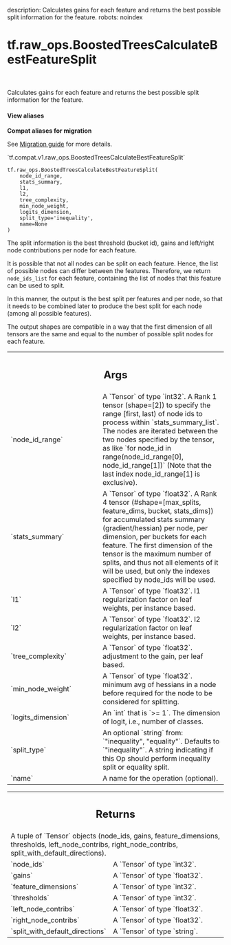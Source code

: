 description: Calculates gains for each feature and returns the best possible split information for the feature.
robots: noindex

# tf.raw_ops.BoostedTreesCalculateBestFeatureSplit

<!-- Insert buttons and diff -->

<table class="tfo-notebook-buttons tfo-api nocontent" align="left">

</table>



Calculates gains for each feature and returns the best possible split information for the feature.


<section class="expandable">
  <h4 class="showalways">View aliases</h4>
  <p>
<b>Compat aliases for migration</b>
<p>See
<a href="https://www.tensorflow.org/guide/migrate">Migration guide</a> for
more details.</p>
<p>`tf.compat.v1.raw_ops.BoostedTreesCalculateBestFeatureSplit`</p>
</p>
</section>

<pre class="devsite-click-to-copy prettyprint lang-py tfo-signature-link">
<code>tf.raw_ops.BoostedTreesCalculateBestFeatureSplit(
    node_id_range,
    stats_summary,
    l1,
    l2,
    tree_complexity,
    min_node_weight,
    logits_dimension,
    split_type=&#x27;inequality&#x27;,
    name=None
)
</code></pre>



<!-- Placeholder for "Used in" -->

The split information is the best threshold (bucket id), gains and left/right node contributions per node for each feature.

It is possible that not all nodes can be split on each feature. Hence, the list of possible nodes can differ between the features. Therefore, we return `node_ids_list` for each feature, containing the list of nodes that this feature can be used to split.

In this manner, the output is the best split per features and per node, so that it needs to be combined later to produce the best split for each node (among all possible features).

The output shapes are compatible in a way that the first dimension of all tensors are the same and equal to the number of possible split nodes for each feature.

<!-- Tabular view -->
 <table class="responsive fixed orange">
<colgroup><col width="214px"><col></colgroup>
<tr><th colspan="2"><h2 class="add-link">Args</h2></th></tr>

<tr>
<td>
`node_id_range`<a id="node_id_range"></a>
</td>
<td>
A `Tensor` of type `int32`.
A Rank 1 tensor (shape=[2]) to specify the range [first, last) of node ids to process within `stats_summary_list`. The nodes are iterated between the two nodes specified by the tensor, as like `for node_id in range(node_id_range[0], node_id_range[1])` (Note that the last index node_id_range[1] is exclusive).
</td>
</tr><tr>
<td>
`stats_summary`<a id="stats_summary"></a>
</td>
<td>
A `Tensor` of type `float32`.
A Rank 4 tensor (#shape=[max_splits, feature_dims, bucket, stats_dims]) for accumulated stats summary (gradient/hessian) per node, per dimension, per buckets for each feature.
The first dimension of the tensor is the maximum number of splits, and thus not all elements of it will be used, but only the indexes specified by node_ids will be used.
</td>
</tr><tr>
<td>
`l1`<a id="l1"></a>
</td>
<td>
A `Tensor` of type `float32`.
l1 regularization factor on leaf weights, per instance based.
</td>
</tr><tr>
<td>
`l2`<a id="l2"></a>
</td>
<td>
A `Tensor` of type `float32`.
l2 regularization factor on leaf weights, per instance based.
</td>
</tr><tr>
<td>
`tree_complexity`<a id="tree_complexity"></a>
</td>
<td>
A `Tensor` of type `float32`.
adjustment to the gain, per leaf based.
</td>
</tr><tr>
<td>
`min_node_weight`<a id="min_node_weight"></a>
</td>
<td>
A `Tensor` of type `float32`.
minimum avg of hessians in a node before required for the node to be considered for splitting.
</td>
</tr><tr>
<td>
`logits_dimension`<a id="logits_dimension"></a>
</td>
<td>
An `int` that is `>= 1`.
The dimension of logit, i.e., number of classes.
</td>
</tr><tr>
<td>
`split_type`<a id="split_type"></a>
</td>
<td>
An optional `string` from: `"inequality", "equality"`. Defaults to `"inequality"`.
A string indicating if this Op should perform inequality split or equality split.
</td>
</tr><tr>
<td>
`name`<a id="name"></a>
</td>
<td>
A name for the operation (optional).
</td>
</tr>
</table>



<!-- Tabular view -->
 <table class="responsive fixed orange">
<colgroup><col width="214px"><col></colgroup>
<tr><th colspan="2"><h2 class="add-link">Returns</h2></th></tr>
<tr class="alt">
<td colspan="2">
A tuple of `Tensor` objects (node_ids, gains, feature_dimensions, thresholds, left_node_contribs, right_node_contribs, split_with_default_directions).
</td>
</tr>
<tr>
<td>
`node_ids`<a id="node_ids"></a>
</td>
<td>
A `Tensor` of type `int32`.
</td>
</tr><tr>
<td>
`gains`<a id="gains"></a>
</td>
<td>
A `Tensor` of type `float32`.
</td>
</tr><tr>
<td>
`feature_dimensions`<a id="feature_dimensions"></a>
</td>
<td>
A `Tensor` of type `int32`.
</td>
</tr><tr>
<td>
`thresholds`<a id="thresholds"></a>
</td>
<td>
A `Tensor` of type `int32`.
</td>
</tr><tr>
<td>
`left_node_contribs`<a id="left_node_contribs"></a>
</td>
<td>
A `Tensor` of type `float32`.
</td>
</tr><tr>
<td>
`right_node_contribs`<a id="right_node_contribs"></a>
</td>
<td>
A `Tensor` of type `float32`.
</td>
</tr><tr>
<td>
`split_with_default_directions`<a id="split_with_default_directions"></a>
</td>
<td>
A `Tensor` of type `string`.
</td>
</tr>
</table>

